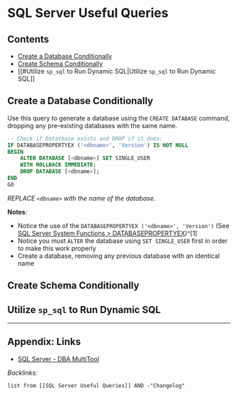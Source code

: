 # SQL Server Useful Queries

## Contents

* [Create a Database Conditionally](SQL%20-%20SQL%20Server%20-%20Useful%20Queries.md#create-a-database-conditionally)
* [Create Schema Conditionally](SQL%20-%20SQL%20Server%20-%20Useful%20Queries.md#create-schema-conditionally)
* \[\[\#Utilize `sp_sql` to Run Dynamic SQL|Utilize `sp_sql` to Run Dynamic SQL\]\]

## Create a Database Conditionally

Use this query to generate a database using the `CREATE DATABASE` command, dropping any pre-existing databases with the same name.

````SQL
-- Check if Datatbase exists and DROP if it does:
IF DATABASEPROPERTYEX ('<dbname>', 'Version') IS NOT NULL
BEGIN
    ALTER DATABASE [<dbname>] SET SINGLE_USER
    WITH ROLLBACK IMMEDIATE;
    DROP DATABASE [<dbname>];
END
GO
````

*REPLACE `<dbname>` with the name of the database.*

**Notes**:

* Notice the use of the `DATABASEPROPERTYEX ('<dbname>', 'Version')` (See [SQL Server System Functions > DATABASEPROPERTYEX](../../../0-Slipbox/SQL%20Server%20System%20Functions.md#databasepropertyex))^\[1\]
* Notice you must `ALTER` the database using `SET SINGLE_USER` first in order to make this work properly
* Create a database, removing any previous database with an identical name

## Create Schema Conditionally

## Utilize `sp_sql` to Run Dynamic SQL

---

## Appendix: Links

* [SQL Server - DBA MultiTool](../../../3-Resources/Tools/Developer%20Tools/Data%20Stack/Miscellaneous/SQL%20Server%20-%20DBA%20MultiTool.md)

*Backlinks:*

````dataview
list from [[SQL Server Useful Queries]] AND -"Changelog"
````
